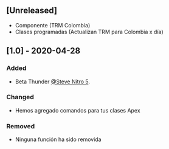 ## [Unreleased]
- Componente (TRM Colombia)
- Clases programadas (Actualizan TRM para Colombia x día)

## [1.0] - 2020-04-28
### Added
- Beta Thunder [@Steve Nitro 5](https://github.com/LBSInteractive/AppExchange/commit/).


### Changed
- Hemos agregado comandos para tus clases Apex


### Removed
- Ninguna función ha sido removida